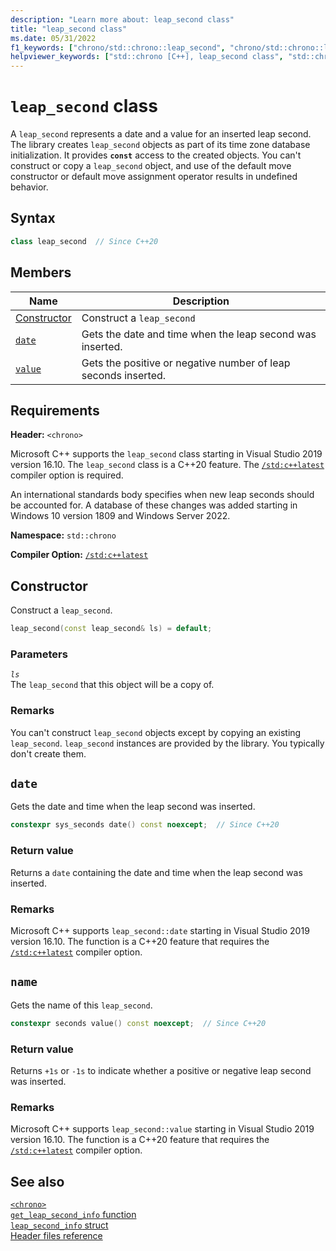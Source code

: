 ```yaml
---
description: "Learn more about: leap_second class"
title: "leap_second class"
ms.date: 05/31/2022
f1_keywords: ["chrono/std::chrono::leap_second", "chrono/std::chrono::leap_second::date", "chrono/std::chrono::leap_second::value"]
helpviewer_keywords: ["std::chrono [C++], leap_second class", "std::chrono::leap_second::date function", "std::chrono::leap_second::value function"]
---
```

# `leap_second` class

A `leap_second` represents a date and a value for an inserted leap second. The library creates `leap_second` objects as part of its time zone database initialization. It provides **`const`** access to the created objects. You can't construct or copy a `leap_second` object, and use of the default move constructor or default move assignment operator results in undefined behavior.

## Syntax

```cpp
class leap_second  // Since C++20
```

## Members

| Name | Description |
|--|--|
| [Constructor](#leap_second) | Construct a `leap_second` |
| [`date`](#std-chrono-leap-second-date) | Gets the date and time when the leap second was inserted. |
| [`value`](#std-chrono-leap-second-value) | Gets the positive or negative number of leap seconds inserted. |

## Requirements

**Header:** `<chrono>`

Microsoft C++ supports the `leap_second` class starting in Visual Studio 2019 version 16.10. The `leap_second` class is a C++20 feature. The [`/std:c++latest`](../build/reference/std-specify-language-standard-version.md) compiler option is required.

An international standards body specifies when new leap seconds should be accounted for. A database of these changes was added starting in Windows 10 version 1809 and Windows Server 2022.

**Namespace:** `std::chrono`

**Compiler Option:** [`/std:c++latest`](../build/reference/std-specify-language-standard-version.md)

## <a name="leap_second"></a> Constructor

Construct a `leap_second`.

```cpp
leap_second(const leap_second& ls) = default;
```

### Parameters

*`ls`*\
The `leap_second` that this object will be a copy of.

### Remarks

You can't construct `leap_second` objects except by copying an existing `leap_second`. `leap_second` instances are provided by the library. You typically don't create them.

## <a name="std-chrono-leap-second-date"></a> `date`

Gets the date and time when the leap second was inserted.

```cpp
constexpr sys_seconds date() const noexcept;  // Since C++20
```

### Return value

Returns a `date` containing the date and time when the leap second was inserted.

### Remarks

Microsoft C++ supports `leap_second::date` starting in Visual Studio 2019 version 16.10. The function is a C++20 feature that requires the [`/std:c++latest`](../build/reference/std-specify-language-standard-version.md) compiler option.

## <a name="std-chrono-leap-second-value"></a> `name`

Gets the name of this `leap_second`.

```cpp
constexpr seconds value() const noexcept;  // Since C++20
```

### Return value

Returns `+1s` or `-1s` to indicate whether a positive or negative leap second was inserted.

### Remarks

Microsoft C++ supports `leap_second::value` starting in Visual Studio 2019 version 16.10. The function is a C++20 feature that requires the [`/std:c++latest`](../build/reference/std-specify-language-standard-version.md) compiler option.

## See also

[`<chrono>`](./chrono.md)\
[`get_leap_second_info` function](./chrono-functions.md#std-chrono-get-leap-second-info)\
[`leap_second_info` struct](./leap-second-info-struct.md)\
[Header files reference](./cpp-standard-library-header-files.md)
